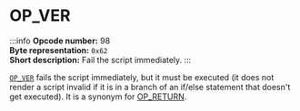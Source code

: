 # OP_VER
:::info
**Opcode number:** 98  
**Byte representation:** `0x62`  
**Short description:** Fail the script immediately.
:::

[`OP_VER`](./OP_VER.md) fails the script immediately, but it must be executed (it does not render a script invalid if it is in a branch of an if/else statement that doesn't get executed). It is a synonym for [OP_RETURN](./OP_RETURN.md).

